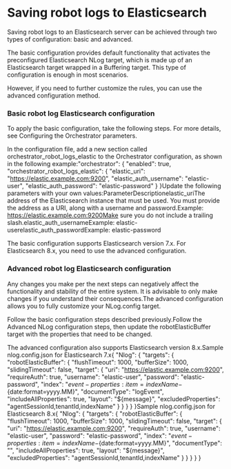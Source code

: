 ﻿# Saving robot logs to Elasticsearch

Saving robot logs to an Elasticsearch server can be achieved through two types of configuration: basic and advanced.

The basic configuration provides default functionality that activates the preconfigured Elasticsearch NLog target, which is made up of an Elasticsearch target wrapped in a Buffering target. This type of configuration is enough in most scenarios.

However, if you need to further customize the rules, you can use the advanced configuration method.

### Basic robot log Elasticsearch configuration

To apply the basic configuration, take the following steps. For more details, see Configuring the Orchestrator parameters.

In the configuration file, add a new section called orchestrator_robot_logs_elastic to the Orchestrator configuration, as shown in the following example:"orchestrator": {
    "enabled": true,
    "orchestrator_robot_logs_elastic": {
        "elastic_uri": "https://elastic.example.com:9200",
        "elastic_auth_username": "elastic-user",
        "elastic_auth_password": "elastic-password"
    }
}Update the following parameters with your own values:ParameterDescriptionelastic_uriThe address of the Elasticsearch instance that must be used. You must provide the address as a URI, along with a username and password.Example: https://elastic.example.com:9200Make sure you do not include a trailing slash.elastic_auth_usernameExample: elastic-userelastic_auth_passwordExample: elastic-password

The basic configuration supports Elasticsearch version 7.x. For Elasticsearch 8.x, you need to use the advanced configuration.


### Advanced robot log Elasticsearch configuration

Any changes you make per the next steps can negatively affect the functionality and stability of the entire system. It is advisable to only make changes if you understand their consequences.The advanced configuration allows you to fully customize your NLog.config target.

Follow the basic configuration steps described previously.Follow the Advanced NLog configuration steps, then update the robotElasticBuffer target with the properties that need to be changed.

The advanced configuration also supports Elasticsearch version 8.x.Sample nlog.config.json for Elasticsearch 7.x{
  "Nlog": {
    "targets": {
      "robotElasticBuffer": {
        "flushTimeout": 1000,
        "bufferSize": 1000,
        "slidingTimeout": false,
        "target": {
          "uri": "https://elastic.example.com:9200",
          "requireAuth": true,
          "username": "elastic-user",
          "password": "elastic-password",
          "index": "${event-properties:item=indexName}-${date:format=yyyy.MM}",
          "documentType": "logEvent",
          "includeAllProperties": true,
          "layout": "${message}",
          "excludedProperties": "agentSessionId,tenantId,indexName"
        }
      }
    }
  }
}Sample nlog.config.json for Elasticsearch 8.x{
  "Nlog": {
    "targets": {
      "robotElasticBuffer": {
        "flushTimeout": 1000,
        "bufferSize": 1000,
        "slidingTimeout": false,
        "target": {
          "uri": "https://elastic.example.com:9200",
          "requireAuth": true,
          "username": "elastic-user",
          "password": "elastic-password",
          "index": "${event-properties:item=indexName}-${date:format=yyyy.MM}",
          "documentType": "",
          "includeAllProperties": true,
          "layout": "${message}",
          "excludedProperties": "agentSessionId,tenantId,indexName"
        }
      }
    }
  }
}

